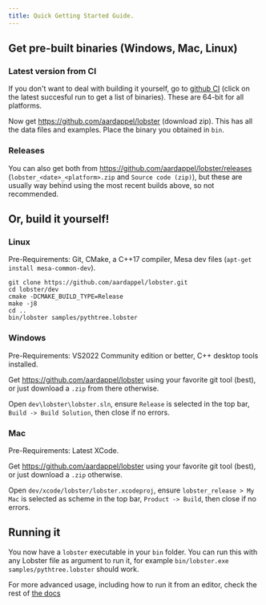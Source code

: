 ```yaml
---
title: Quick Getting Started Guide.
---
```



Get pre-built binaries (Windows, Mac, Linux)
-------------------------------------------

### Latest version from CI

If you don't want to deal with building it yourself, go to
[github CI](https://github.com/aardappel/lobster/actions?query=workflow%3ACI)
(click on the latest succesful run to get a list of binaries).
These are 64-bit for all platforms.

Now get https://github.com/aardappel/lobster (download zip).
This has all the data files and examples. Place the binary
you obtained in `bin`.

### Releases

You can also get both from https://github.com/aardappel/lobster/releases
(`lobster_<date>_<platform>.zip` and `Source code (zip)`), but these are
usually way behind using the most recent builds above, so not recommended.


Or, build it yourself!
---------------------

### Linux

Pre-Requirements: Git, CMake, a C++17 compiler, Mesa dev files
(`apt-get install mesa-common-dev`).

~~~~~~~~~~~~~~~~~~~~~~~~~~~~~~~~~~~~~~~~~~~~~~~~~~~~~~~~~~~~~~~~~~~~~~~~~~~~~~~~
git clone https://github.com/aardappel/lobster.git
cd lobster/dev
cmake -DCMAKE_BUILD_TYPE=Release
make -j8
cd ..
bin/lobster samples/pythtree.lobster
~~~~~~~~~~~~~~~~~~~~~~~~~~~~~~~~~~~~~~~~~~~~~~~~~~~~~~~~~~~~~~~~~~~~~~~~~~~~~~~~

### Windows

Pre-Requirements: VS2022 Community edition or better, C++ desktop tools installed.

Get https://github.com/aardappel/lobster using your favorite git tool (best),
or just download a `.zip` from there otherwise.

Open `dev\lobster\lobster.sln`, ensure `Release` is selected in the top bar,
`Build -> Build Solution`, then close if no errors.

### Mac

Pre-Requirements: Latest XCode.

Get https://github.com/aardappel/lobster using your favorite git tool (best),
or just download a `.zip` otherwise.

Open `dev/xcode/lobster/lobster.xcodeproj`, ensure `lobster_release > My Mac` is selected
as scheme in the top bar, `Product -> Build`, then close if no errors.

Running it
----------

You now have a `lobster` executable in your `bin` folder.
You can run this with any Lobster file as argument to run it, for example
`bin/lobster.exe samples/pythtree.lobster` should work.

For more advanced usage, including how to run it from an editor,
check the rest of [the docs](README_FIRST.html)
